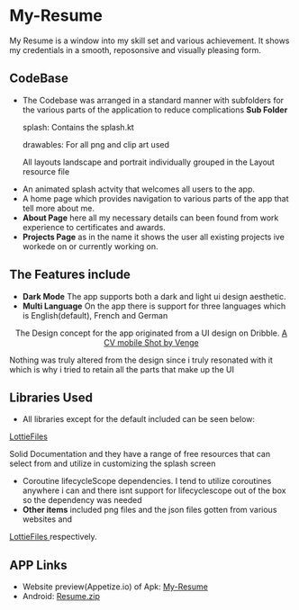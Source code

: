 # My-Resume 



My Resume is a window into my skill set and various achievement. It shows my credentials in a smooth,
reposonsive and visually pleasing form. 

## CodeBase
* The Codebase was arranged in a standard manner with subfolders for the various parts of the application to reduce complications
**Sub Folder** <P> splash: Contains the splash.kt</p> <P> drawables: For all png and clip art used</p> <P> All layouts landscape and portrait individually grouped in the Layout resource file</p>
* An animated splash actvity that welcomes all users to the app.
* A home page which provides navigation to various parts of the app that tell more about me.
* **About Page** here all my necessary details can been found from work experience to certificates and awards.
* **Projects Page** as in the name it shows the user all existing projects ive workede on or currently working on.

## The Features include
* **Dark Mode** The app supports both a dark and light ui design aesthetic.
* **Multi Language** On the app there is support for three languages which is English(default), French and German


<p align="center">
	The Design concept for the app originated from a UI	design on Dribble. 
	
  <a href="https://dribbble.com/shots/15061439-Personal-Portfolio-Resume-CV-Mobile-Shots/attachments/6789196?mode=media">
   				A CV mobile Shot by Venge
  </a>
</p>
<p>
	Nothing was truly altered from the design since i truly resonated with it which is why i tried to retain all the parts that make up the UI
</p>

## Libraries Used
* All libraries except for the default included can be seen below:
<a href="https://lottiefiles.com/blog/working-with-lottie/getting-started-with-lottie-animations-in-android-app">
	LottieFiles
</a>
<p>
	Solid Documentation and they have a range of free resources that can select from and utilize in customizing the splash screen
</p>

* Coroutine lifecycleScope dependencies. I tend to utilize coroutines anywhere i can and there isnt support for lifecyclescope out of the box so the dependency was needed
* **Other items** included png files and the json files gotten from various websites and 
<a href="https://lottiefiles.com/blog/working-with-lottie/getting-started-with-lottie-animations-in-android-app">
	LottieFiles
</a> respectively.

## APP Links
* Website preview(Appetize.io) of Apk: <a href="https://appetize.io/app/opgd4437fkvuw4k7yujzybbb6e?device=pixel4&osVersion=11.0&scale=75">My-Resume</a>
* Android: [Resume.zip](https://github.com/Esetobore/My-Resume/files/10097042/Resume.zip)









